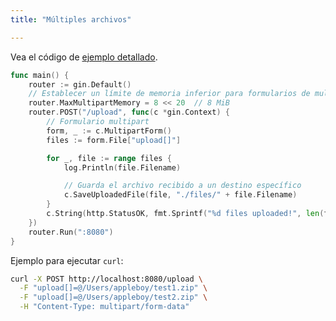 ```yaml
---
title: "Múltiples archivos"

---
```


Vea el código de [ejemplo detallado](https://github.com/gin-gonic/examples/tree/master/upload-file/multiple).

```go
func main() {
	router := gin.Default()
	// Establecer un límite de memoria inferior para formularios de multipart (el valor predeterminado es 32 MiB)
	router.MaxMultipartMemory = 8 << 20  // 8 MiB
	router.POST("/upload", func(c *gin.Context) {
		// Formulario multipart
		form, _ := c.MultipartForm()
		files := form.File["upload[]"]

		for _, file := range files {
			log.Println(file.Filename)

			// Guarda el archivo recibido a un destino específico
			c.SaveUploadedFile(file, "./files/" + file.Filename)
		}
		c.String(http.StatusOK, fmt.Sprintf("%d files uploaded!", len(files)))
	})
	router.Run(":8080")
}
```

Ejemplo para ejecutar `curl`:

```sh
curl -X POST http://localhost:8080/upload \
  -F "upload[]=@/Users/appleboy/test1.zip" \
  -F "upload[]=@/Users/appleboy/test2.zip" \
  -H "Content-Type: multipart/form-data"
```
